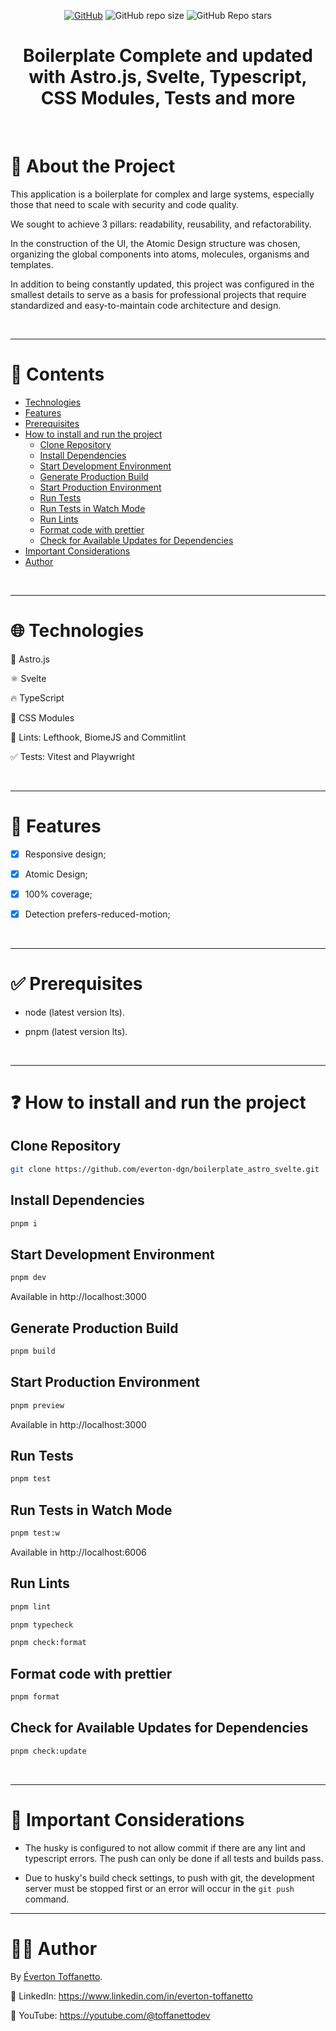 <div align="center">

<a href="./LICENSE">![GitHub](https://img.shields.io/github/license/everton-dgn/boilerplate_astro_svelte?style=plastic)</a>
![GitHub repo size](https://img.shields.io/github/repo-size/everton-dgn/boilerplate_astro_svelte?style=plastic)
![GitHub Repo stars](https://img.shields.io/github/stars/everton-dgn/boilerplate_astro_svelte?color=yellow&style=plastic)

</div>

<h1 align="center">Boilerplate Complete and updated with Astro.js, Svelte, Typescript, CSS Modules, Tests and more</h1>

<br />

# :memo: About the Project

This application is a boilerplate for complex and large systems, especially those that need to scale with security and code quality.

We sought to achieve 3 pillars: readability, reusability, and refactorability.

In the construction of the UI, the Atomic Design structure was chosen, organizing the global components into atoms, molecules, organisms and templates.

In addition to being constantly updated, this project was configured in the smallest details to serve as a basis for professional projects that require standardized and easy-to-maintain code architecture and design.

<br />

---

# :pushpin: Contents

- [Technologies](#globe_with_meridians-technologies)
- [Features](#triangular_flag_on_post-features)
- [Prerequisites](#white_check_mark-prerequisites)
- [How to install and run the project](#question-how-to-install-and-run-the-project)
  - [Clone Repository](#clone-repository)
  - [Install Dependencies](#install-dependencies)
  - [Start Development Environment](#start-development-environment)
  - [Generate Production Build](#generate-production-build)
  - [Start Production Environment](#start-production-environment)
  - [Run Tests](#run-tests)
  - [Run Tests in Watch Mode](#run-tests-in-watch-mode)
  - [Run Lints](#run-lints)
  - [Format code with prettier](#format-code-with-prettier)
  - [Check for Available Updates for Dependencies](#check-for-available-updates-for-dependencies)
- [Important Considerations](#rotating_light-important-considerations)
- [Author](#technologist-author)

<br />

---

# :globe_with_meridians: Technologies

🚀 Astro.js

⚛ Svelte

🔥 TypeScript

💅 CSS Modules

🚩 Lints: Lefthook, BiomeJS and Commitlint

✅ Tests: Vitest and Playwright

<br />

---

# :triangular_flag_on_post: Features

- [x] Responsive design;

- [x] Atomic Design;

- [x] 100% coverage;

- [x] Detection prefers-reduced-motion;

<br />

---

# :white_check_mark: Prerequisites

- node (latest version lts).

- pnpm (latest version lts).

<br />

---

# :question: How to install and run the project

## Clone Repository

```bash
git clone https://github.com/everton-dgn/boilerplate_astro_svelte.git
```

## Install Dependencies

```bash
pnpm i
```

## Start Development Environment

```bash
pnpm dev
```

Available in http://localhost:3000

## Generate Production Build

```bash
pnpm build
```

## Start Production Environment

```bash
pnpm preview
```

Available in http://localhost:3000

## Run Tests

```bash
pnpm test
```

## Run Tests in Watch Mode

```bash
pnpm test:w
```

Available in http://localhost:6006

## Run Lints

```bash
pnpm lint
```

```bash
pnpm typecheck
```

```bash
pnpm check:format
```

## Format code with prettier

```bash
pnpm format
```

## Check for Available Updates for Dependencies

```bash
pnpm check:update
```

<br />

---

# :rotating_light: Important Considerations

- The husky is configured to not allow commit if there are any lint and typescript errors. The push can only be done if all tests and builds pass.

- Due to husky's build check settings, to push with git, the development server must be stopped first or an error will occur in the `git push` command.

---

# :technologist: Author

By [Éverton Toffanetto](https://programadordesucesso.com).

:link: LinkedIn: https://www.linkedin.com/in/everton-toffanetto

:link: YouTube: https://youtube.com/@toffanettodev

